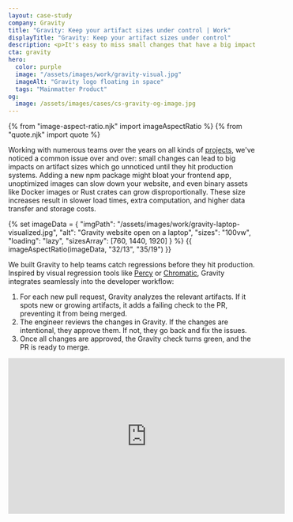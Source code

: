 ```yaml
---
layout: case-study
company: Gravity
title: "Gravity: Keep your artifact sizes under control | Work"
displayTitle: "Gravity: Keep your artifact sizes under control"
description: <p>It's easy to miss small changes that have a big impact on a project's artifact sizes.</p><p>Added npm packages end up exploding bundle sizes, oversized and uncompressed images make it to websites, etc. We built Gravity to help teams catch such regressions early.</p>
cta: gravity
hero:
  color: purple
  image: "/assets/images/work/gravity-visual.jpg"
  imageAlt: "Gravity logo floating in space"
  tags: "Mainmatter Product"
og:
  image: /assets/images/cases/cs-gravity-og-image.jpg
---
```


{% from "image-aspect-ratio.njk" import imageAspectRatio %} {% from "quote.njk" import quote %}

<div class="case-study__section">
  <div class="case-study__text">
    <p>Working with numerous teams over the years on all kinds of <a href="/work/">projects</a>, we've noticed a common issue over and over: small changes can lead to big impacts on artifact sizes which go unnoticed until they hit production systems. Adding a new npm package might bloat your frontend app, unoptimized images can slow down your website, and even binary assets like Docker images or Rust crates can grow disproportionally. These size increases result in slower load times, extra computation, and higher data transfer and storage costs.</p>
  </div>
</div>

<div class="case-study__section">
  {% set imageData = {
    "imgPath": "/assets/images/work/gravity-laptop-visualized.jpg",
    "alt": "Gravity website open on a laptop",  
    "sizes": "100vw",
    "loading": "lazy",
    "sizesArray": [760, 1440, 1920]
  } %}
  {{ imageAspectRatio(imageData, "32/13", "35/19") }}
</div>

<div class="case-study__section">
  <div class="case-study__text">
    <p>We built Gravity to help teams catch regressions before they hit production. Inspired by visual regression tools like <a href="http://percy.io">Percy</a> or <a href="http://chromatic.com">Chromatic</a>, Gravity integrates seamlessly into the developer workflow:</p>
    <ol class="text-with-list__list text-with-list__list--ordered">
    <li>For each new pull request, Gravity analyzes the relevant artifacts. If it spots new or growing artifacts, it adds a failing check to the PR, preventing it from being merged.</li>
    <li>The engineer reviews the changes in Gravity. If the changes are intentional, they approve them. If not, they go back and fix the issues.</li>
    <li>Once all changes are approved, the Gravity check turns green, and the PR is ready to merge.</li>
  </div>
</div>

<div class="case-study__section">
  <div class="case-study__text rte">
    <iframe width="560" height="315" src="https://www.youtube.com/embed/2vD_geF_Ask" title="Gravity Demo" frameborder="0" allow="accelerometer; autoplay; clipboard-write; encrypted-media; gyroscope; picture-in-picture; web-share" allowfullscreen></iframe>
  </div>
</div>
